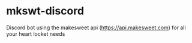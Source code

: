 # mkswt-discord
Discord bot using the makesweet api (https://api.makesweet.com) for all your heart locket needs
